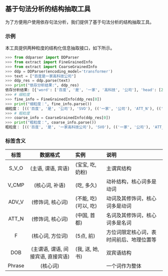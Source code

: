## 基于句法分析的结构抽取工具
为了方便用户使用依存句法分析，我们提供了基于句法分析的结构抽取工具。<br>

### 示例
本工具提供两种粒度的结构化信息抽取接口，如下所示。

```python
>>> from ddparser import DDParser
>>> from extract import FineGrainedInfo
>>> from extract import CoarseGrainedInfo
>>> ddp = DDParser(encoding_model='transformer')
>>> text = ["百度是一家高科技公司"]
>>> ddp_res = ddp.parse(text)
>>> print("依存分析结果:", ddp_res)
依存分析结果: [{'word': ['百度', '是', '一家', '高科技', '公司'], 'head': [2, 0, 5, 5, 2], 'deprel': ['SBV', 'HED', 'ATT', 'ATT', 'VOB']}]
>>> # 细粒度
>>> fine_info = FineGrainedInfo(ddp_res[0])
>>> print("细粒度：", fine_info.parse())
细粒度： [(('百度', '是', '公司'), 'SVO'), (('一家', '公司'), 'ATT_N'), (('高科技', '公司'), 'ATT_N')]
>>> # 粗粒度
>>> coarse_info = CoarseGrainedInfo(ddp_res[0])
>>> print("粗粒度：", coarse_info.parse())
粗粒度： [(('百度', '是', '一家高科技公司'), 'SVO'), (('一家', '公司'), 'ATT_N'), (('高科技', '公司'), 'ATT_N')]
```
### 标签含义
|  标签  |              数据格式              | 实例                  | 说明                                     |
| :----: | :--------------------------------: | :-------------------- | :--------------------------------------- |
| S_V_O  |         (主语, 谓语, 宾语)         | (宝宝, 吃, 奶粉)      | 主谓宾结构                               |
| V_CMP  |           (核心词, 补语)           | (吃, 多久)            | 动补结构，核心词多是动词                 |
| ADV_V  |          (修饰词, 核心词)          | (不能, 吃) (可以, 吃) | 动词及其修饰词，核心词多是动词           |
| ATT_N  |          (修饰词, 核心词)          | (中国, 首都)          | 名词及其修饰词，核心词多是名词           |
|   F    |          (核心词, 方位词)          | (5点, 前)             | 方位词限定核心词，表时间前后、地理位置等 |
|  DOB   | (主谓语, 谓语, 间接宾语, 直接宾语) | (我, 送, 她, 书)      | 双宾语结构                               |
| Phrase |              (核心词)              |                       | 一个词作为整体                           |
